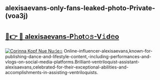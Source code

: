 ## alexisaevans-only-fans​-leaked-photo​-Private-(voa3j)


# <h2><a href="https://mediaupload.pro?title=alexisaevans&ref=git">🔗👉 🔴 alexisaevans-P𝚑ot𝚘𝚜-V𝚒d𝚎o</a></h2>

[![Corinna Kopf Nue Nu𝚍e𝚜](https://i.imgur.com/0qMVB7G.gif)](https://mediaupload.pro?title=alexisaevans&ref=git)
Online-influencer-alexisaevans,known-for-publishing-dance-and-lifestyle-content,-including-performances-and-vlogs-on-social-media-platforms.Brilliant-ventriloquist-assistant-alexisaevans,celebrated-for-their-exceptional-abilities-and-accomplishments-in-assisting-ventriloquists.  